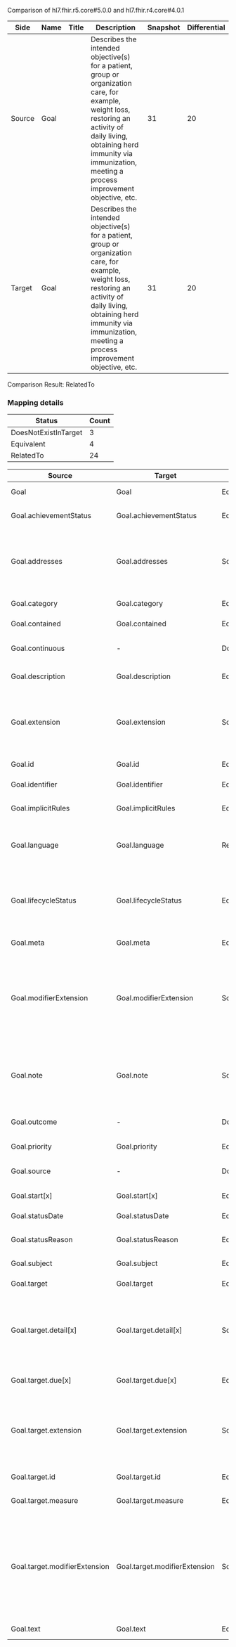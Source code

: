 Comparison of hl7.fhir.r5.core#5.0.0 and hl7.fhir.r4.core#4.0.1

| Side | Name | Title | Description | Snapshot | Differential |
| --- | --- | --- | --- | --- | --- |
| Source | Goal |  | Describes the intended objective(s) for a patient, group or organization care, for example, weight loss, restoring an activity of daily living, obtaining herd immunity via immunization, meeting a process improvement objective, etc. | 31 | 20 |
| Target | Goal |  | Describes the intended objective(s) for a patient, group or organization care, for example, weight loss, restoring an activity of daily living, obtaining herd immunity via immunization, meeting a process improvement objective, etc. | 31 | 20 |


Comparison Result: RelatedTo


### Mapping details

| Status | Count |
| ------ | ----- |
DoesNotExistInTarget | 3 |
Equivalent | 4 |
RelatedTo | 24 |


| Source | Target | Status | Message |
| ------ | ------ | ------ | ------- |
| Goal | Goal | Equivalent | R5 `Goal` maps as Equivalent to R4 `Goal` |
| Goal.achievementStatus | Goal.achievementStatus | Equivalent | R5 `Goal.achievementStatus` maps as Equivalent to R4 `Goal.achievementStatus` |
| Goal.addresses | Goal.addresses | SourceIsBroaderThanTarget | R5 `Goal.addresses` maps as SourceIsBroaderThanTarget to R4 `Goal.addresses` - addresses has change due to type change: R5 `addresses` `Reference` maps as SourceIsBroaderThanTarget for R4 `addresses` |
| Goal.category | Goal.category | Equivalent | R5 `Goal.category` maps as Equivalent to R4 `Goal.category` |
| Goal.contained | Goal.contained | Equivalent | R5 `Goal.contained` maps as Equivalent to R4 `Goal.contained` |
| Goal.continuous | - | DoesNotExistInTarget | R5 `Goal.continuous` does not appear in the target and has no mapping for `Goal`. |
| Goal.description | Goal.description | Equivalent | R5 `Goal.description` maps as Equivalent to R4 `Goal.description` |
| Goal.extension | Goal.extension | SourceIsBroaderThanTarget | R5 `Goal.extension` maps as SourceIsBroaderThanTarget to R4 `Goal.extension` - extension has change due to type change: R5 `extension` `Extension` maps as SourceIsBroaderThanTarget for R4 `extension` |
| Goal.id | Goal.id | Equivalent | R5 `Goal.id` maps as Equivalent to R4 `Goal.id` |
| Goal.identifier | Goal.identifier | Equivalent | R5 `Goal.identifier` maps as Equivalent to R4 `Goal.identifier` |
| Goal.implicitRules | Goal.implicitRules | Equivalent | R5 `Goal.implicitRules` maps as Equivalent to R4 `Goal.implicitRules` |
| Goal.language | Goal.language | RelatedTo | R5 `Goal.language` maps as RelatedTo to R4 `Goal.language` - language changed the binding strength from Required to Preferred |
| Goal.lifecycleStatus | Goal.lifecycleStatus | Equivalent | R5 `Goal.lifecycleStatus` maps as Equivalent to R4 `Goal.lifecycleStatus` - lifecycleStatus has compatible required binding for code type: http://hl7.org/fhir/ValueSet/goal-status|5.0.0 and http://hl7.org/fhir/ValueSet/goal-status|4.0.1 (Equivalent) |
| Goal.meta | Goal.meta | Equivalent | R5 `Goal.meta` maps as Equivalent to R4 `Goal.meta` |
| Goal.modifierExtension | Goal.modifierExtension | SourceIsBroaderThanTarget | R5 `Goal.modifierExtension` maps as SourceIsBroaderThanTarget to R4 `Goal.modifierExtension` - modifierExtension has change due to type change: R5 `modifierExtension` `Extension` maps as SourceIsBroaderThanTarget for R4 `modifierExtension` |
| Goal.note | Goal.note | SourceIsBroaderThanTarget | R5 `Goal.note` maps as SourceIsBroaderThanTarget to R4 `Goal.note` - note has change due to type change: R5 `note` `Annotation` maps as SourceIsBroaderThanTarget for R4 `note` |
| Goal.outcome | - | DoesNotExistInTarget | R5 `Goal.outcome` does not appear in the target and has no mapping for `Goal`. |
| Goal.priority | Goal.priority | Equivalent | R5 `Goal.priority` maps as Equivalent to R4 `Goal.priority` |
| Goal.source | - | DoesNotExistInTarget | R5 `Goal.source` does not appear in the target and has no mapping for `Goal`. |
| Goal.start[x] | Goal.start[x] | Equivalent | R5 `Goal.start[x]` maps as Equivalent to R4 `Goal.start[x]` |
| Goal.statusDate | Goal.statusDate | Equivalent | R5 `Goal.statusDate` maps as Equivalent to R4 `Goal.statusDate` |
| Goal.statusReason | Goal.statusReason | Equivalent | R5 `Goal.statusReason` maps as Equivalent to R4 `Goal.statusReason` |
| Goal.subject | Goal.subject | Equivalent | R5 `Goal.subject` maps as Equivalent to R4 `Goal.subject` |
| Goal.target | Goal.target | Equivalent | R5 `Goal.target` maps as Equivalent to R4 `Goal.target` |
| Goal.target.detail[x] | Goal.target.detail[x] | SourceIsBroaderThanTarget | R5 `Goal.target.detail[x]` maps as SourceIsBroaderThanTarget to R4 `Goal.target.detail[x]` - detail[x] has change due to type change: R5 `detail[x]` `Ratio` maps as SourceIsBroaderThanTarget for R4 `detail[x]` |
| Goal.target.due[x] | Goal.target.due[x] | Equivalent | R5 `Goal.target.due[x]` maps as Equivalent to R4 `Goal.target.due[x]` |
| Goal.target.extension | Goal.target.extension | SourceIsBroaderThanTarget | R5 `Goal.target.extension` maps as SourceIsBroaderThanTarget to R4 `Goal.target.extension` - extension has change due to type change: R5 `extension` `Extension` maps as SourceIsBroaderThanTarget for R4 `extension` |
| Goal.target.id | Goal.target.id | Equivalent | R5 `Goal.target.id` maps as Equivalent to R4 `Goal.target.id` |
| Goal.target.measure | Goal.target.measure | Equivalent | R5 `Goal.target.measure` maps as Equivalent to R4 `Goal.target.measure` |
| Goal.target.modifierExtension | Goal.target.modifierExtension | SourceIsBroaderThanTarget | R5 `Goal.target.modifierExtension` maps as SourceIsBroaderThanTarget to R4 `Goal.target.modifierExtension` - modifierExtension has change due to type change: R5 `modifierExtension` `Extension` maps as SourceIsBroaderThanTarget for R4 `modifierExtension` |
| Goal.text | Goal.text | Equivalent | R5 `Goal.text` maps as Equivalent to R4 `Goal.text` |

